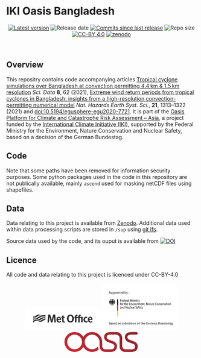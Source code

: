# IKI Oasis Bangladesh
<p align="center">
<!-- Github Sheilds -->
<!-- https://shields.io/ is a good source of these -->
<a href="https://github.com/MetOffice/IKI-Oasis-Bangladesh/releases">
    <img src="https://img.shields.io/github/tag/MetOffice/IKI-Oasis-Bangladesh.svg"
        alt="Latest version" /></a>
<img src="https://img.shields.io/github/release-date/MetOffice/IKI-Oasis-Bangladesh.svg"
    alt="Release date" /></a>
<a href="https://github.com/MetOffice/IKI-Oasis-Bangladesh/commits/master">
     <img src="https://img.shields.io/github/commits-since/MetOffice/IKI-Oasis-Bangladesh/latest.svg"
          alt="Commits since last release" /></a>
<img src="https://img.shields.io/github/repo-size/MetOffice/IKI-Oasis-Bangladesh.svg"
    alt="Repo size" /></a>
<a href="https://creativecommons.org/licenses/by/4.0/">
    <img src="https://img.shields.io/badge/License-CC%20BY%204.0-lightgrey.svg"
        alt="CC-BY 4.0" /></a>
<a href="https://zenodo.org/badge/latestdoi/10.5281/zenodo.3953772">
    <img src="https://zenodo.org/badge/DOI/10.5281/zenodo.3953772.svg"
        alt="zenodo" /></a>
    </p>
<br>

## Overview
This repositry contains code accompanying articles [Tropical cyclone simulations over Bangladesh at convection permitting 4.4 km & 1.5 km resolution](https://www.nature.com/articles/s41597-021-00847-5 ) _Sci. Data_ **8**, 62 (2021), [Extreme wind return periods from tropical cyclones in Bangladesh: insights from a high-resolution convection-permitting numerical model](https://nhess.copernicus.org/articles/21/1313/2021) _Nat. Hazards Earth Syst. Sci._, **21**, 1313–1322 (2021) and [doi:10.5194/egusphere-egu2020-7721](https://doi.org/10.5194/egusphere-egu2020-7721).  It is part of the [Oasis Platform for Climate and Catastrophe Risk Assessment – Asia](https://www.international-climate-initiative.com/en/nc/details/project/oasis-platform-for-climate-and-catastrophe-risk-assessment-asia-18_II_165-3018), a project funded by the [International Climate Initiative (IKI)](https://www.international-climate-initiative.com/en), supported by the Federal Ministry for the Environment, Nature Conservation and Nuclear Safety, based on a decision of the German Bundestag.

## Code
Note that some paths have been removed for information security purposes.  Some python packages used in the code in this repository are not publically available, mainly `ascend` used for masking netCDF files using shapefiles.

## Data
Data relating to this project is available from [Zenodo](https://zenodo.org/record/3600201). Additional data used within data processing scripts are stored in `/sup` using [git lfs](https://help.github.com/en/github/managing-large-files/about-git-large-file-storage).

Source data used by the code, and its ouput is available from [![DOI](https://zenodo.org/badge/DOI/10.5281/zenodo.3600201.svg)](https://doi.org/10.5281/zenodo.3600201)

## Licence
All code and data relating to this project is licenced under CC-BY-4.0

<h5 align="center">
<img src="img/MO_MASTER_black_mono_for_light_backg_RBG.png" width="200" alt="Met Office logo"> <img src="img/BMU_logo.png" width="200" alt="Federal Minister for the Environment, Nature Conservation, and Nuclear Safety logo"> <img src="img/Oasis_logo.jpg" width="200" alt="Oasis logo"><br>
</h5>
